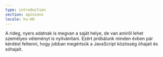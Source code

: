 ```yaml
---
type: introduction
section: opinions
locale: hu-HU
---
```

 A rideg, nyers adatnak is megvan a saját helye, de van amiről lehet személyes véleményt is nyilvánítani. Ezért próbálunk minden évben pár kérdést feltenni, hogy jobban megértsük a JavaScript közösség óhajait és sóhajait.